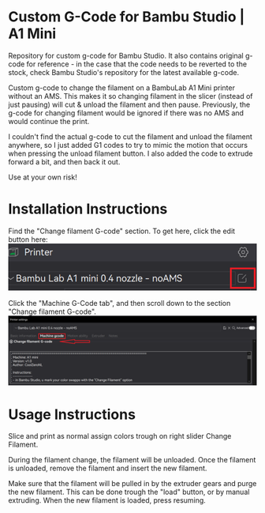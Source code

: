 # Custom G-Code for Bambu Studio | A1 Mini 

Repository for custom g-code for Bambu Studio. It also contains original g-code for reference - in the case that the code needs to be reverted to the stock, check Bambu Studio's repository for the latest available g-code.

Custom g-code to change the filament on a BambuLab A1 Mini printer without an AMS. This makes it so changing filament in the slicer (instead of just pausing) will cut & unload the filament and then pause. Previously, the g-code for changing filament would be ignored if there was no AMS and would continue the print.

I couldn't find the actual g-code to cut the filament and unload the filament anywhere, so I just added G1 codes to try to mimic the motion that occurs when pressing the unload filament button. I also added the code to extrude forward a bit, and then back it out. 

Use at your own risk!

# Installation Instructions

Find the "Change filament G-code" section. To get here, click the edit button here:
![Edit Button Location](doc/image1.png)

Click the "Machine G-Code tab", and then scroll down to the section "Change filament G-code". 
![Change Filament G-Code Location](doc/image2.png)


# Usage Instructions

Slice and print as normal assign colors trough on right slider Change Filament.

During the filament change, the filament will be unloaded. Once the filament is unloaded, remove the filament and insert the new filament. 

Make sure that the filament will be pulled in by the extruder gears and purge the new filament. This can be done trough the "load" button, or by manual extruding. When the new filament is loaded, press resuming. 
